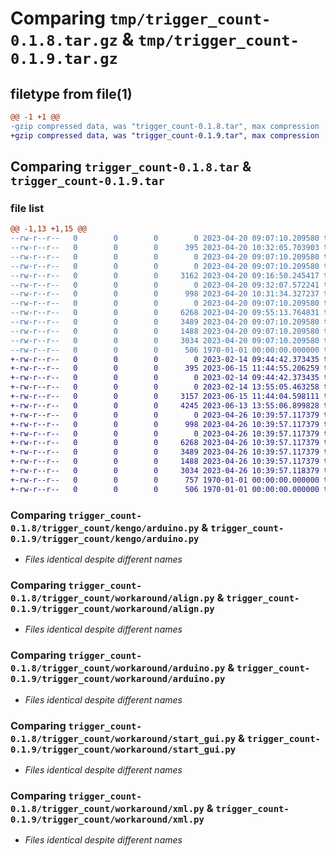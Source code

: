 # Comparing `tmp/trigger_count-0.1.8.tar.gz` & `tmp/trigger_count-0.1.9.tar.gz`

## filetype from file(1)

```diff
@@ -1 +1 @@
-gzip compressed data, was "trigger_count-0.1.8.tar", max compression
+gzip compressed data, was "trigger_count-0.1.9.tar", max compression
```

## Comparing `trigger_count-0.1.8.tar` & `trigger_count-0.1.9.tar`

### file list

```diff
@@ -1,13 +1,15 @@
--rw-r--r--   0        0        0        0 2023-04-20 09:07:10.209580 trigger_count-0.1.8/README.md
--rw-r--r--   0        0        0      395 2023-04-20 10:32:05.703903 trigger_count-0.1.8/pyproject.toml
--rw-r--r--   0        0        0        0 2023-04-20 09:07:10.209580 trigger_count-0.1.8/trigger_count/__init__.py
--rw-r--r--   0        0        0        0 2023-04-20 09:07:10.209580 trigger_count-0.1.8/trigger_count/daq/__init__.py
--rw-r--r--   0        0        0     3162 2023-04-20 09:16:50.245417 trigger_count-0.1.8/trigger_count/daq/labjack.py
--rw-r--r--   0        0        0        0 2023-04-20 09:32:07.572241 trigger_count-0.1.8/trigger_count/kengo/__init__.py
--rw-r--r--   0        0        0      998 2023-04-20 10:31:34.327237 trigger_count-0.1.8/trigger_count/kengo/arduino.py
--rw-r--r--   0        0        0        0 2023-04-20 09:07:10.209580 trigger_count-0.1.8/trigger_count/workaround/__init__.py
--rw-r--r--   0        0        0     6268 2023-04-20 09:55:13.764831 trigger_count-0.1.8/trigger_count/workaround/align.py
--rw-r--r--   0        0        0     3489 2023-04-20 09:07:10.209580 trigger_count-0.1.8/trigger_count/workaround/arduino.py
--rw-r--r--   0        0        0     1488 2023-04-20 09:07:10.209580 trigger_count-0.1.8/trigger_count/workaround/start_gui.py
--rw-r--r--   0        0        0     3034 2023-04-20 09:07:10.209580 trigger_count-0.1.8/trigger_count/workaround/xml.py
--rw-r--r--   0        0        0      506 1970-01-01 00:00:00.000000 trigger_count-0.1.8/PKG-INFO
+-rw-r--r--   0        0        0        0 2023-02-14 09:44:42.373435 trigger_count-0.1.9/README.md
+-rw-r--r--   0        0        0      395 2023-06-15 11:44:55.206259 trigger_count-0.1.9/pyproject.toml
+-rw-r--r--   0        0        0        0 2023-02-14 09:44:42.373435 trigger_count-0.1.9/trigger_count/__init__.py
+-rw-r--r--   0        0        0        0 2023-02-14 13:55:05.463258 trigger_count-0.1.9/trigger_count/daq/__init__.py
+-rw-r--r--   0        0        0     3157 2023-06-15 11:44:04.598111 trigger_count-0.1.9/trigger_count/daq/gui.py
+-rw-r--r--   0        0        0     4245 2023-06-13 13:55:06.899828 trigger_count-0.1.9/trigger_count/daq/labjack_t7.py
+-rw-r--r--   0        0        0        0 2023-04-26 10:39:57.117379 trigger_count-0.1.9/trigger_count/kengo/__init__.py
+-rw-r--r--   0        0        0      998 2023-04-26 10:39:57.117379 trigger_count-0.1.9/trigger_count/kengo/arduino.py
+-rw-r--r--   0        0        0        0 2023-04-26 10:39:57.117379 trigger_count-0.1.9/trigger_count/workaround/__init__.py
+-rw-r--r--   0        0        0     6268 2023-04-26 10:39:57.117379 trigger_count-0.1.9/trigger_count/workaround/align.py
+-rw-r--r--   0        0        0     3489 2023-04-26 10:39:57.117379 trigger_count-0.1.9/trigger_count/workaround/arduino.py
+-rw-r--r--   0        0        0     1488 2023-04-26 10:39:57.117379 trigger_count-0.1.9/trigger_count/workaround/start_gui.py
+-rw-r--r--   0        0        0     3034 2023-04-26 10:39:57.118379 trigger_count-0.1.9/trigger_count/workaround/xml.py
+-rw-r--r--   0        0        0      757 1970-01-01 00:00:00.000000 trigger_count-0.1.9/setup.py
+-rw-r--r--   0        0        0      506 1970-01-01 00:00:00.000000 trigger_count-0.1.9/PKG-INFO
```

### Comparing `trigger_count-0.1.8/trigger_count/kengo/arduino.py` & `trigger_count-0.1.9/trigger_count/kengo/arduino.py`

 * *Files identical despite different names*

### Comparing `trigger_count-0.1.8/trigger_count/workaround/align.py` & `trigger_count-0.1.9/trigger_count/workaround/align.py`

 * *Files identical despite different names*

### Comparing `trigger_count-0.1.8/trigger_count/workaround/arduino.py` & `trigger_count-0.1.9/trigger_count/workaround/arduino.py`

 * *Files identical despite different names*

### Comparing `trigger_count-0.1.8/trigger_count/workaround/start_gui.py` & `trigger_count-0.1.9/trigger_count/workaround/start_gui.py`

 * *Files identical despite different names*

### Comparing `trigger_count-0.1.8/trigger_count/workaround/xml.py` & `trigger_count-0.1.9/trigger_count/workaround/xml.py`

 * *Files identical despite different names*

